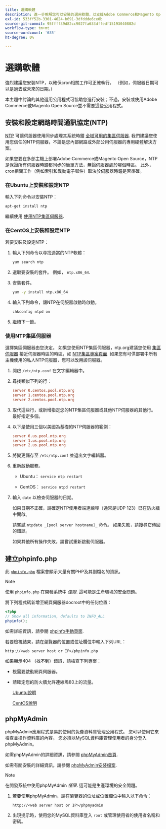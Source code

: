 ```yaml
---
title: 選購軟體
description: 進一步瞭解您可以安裝的選用軟體，以支援Adobe Commerce和Magento Open Source的內部安裝。
exl-id: 533ff52b-3301-4624-b691-3dfddde6ce0b
source-git-commit: 95ffff39d82cc9027fa633dffedf15193040802d
workflow-type: tm+mt
source-wordcount: '635'
ht-degree: 0%

---
```


# 選購軟體

強烈建議您安裝NTP，以確保cron相關工作可正確執行。 （例如，伺服器日期可以是過去或未來的日期。）

本主題中討論的其他選用公用程式可協助您進行安裝；不過，安裝或使用Adobe Commerce或Magento Open Source並不需要這些公用程式。

## 安裝和設定網路時間通訊協定(NTP)

[NTP](https://www.ntp.org/) 可讓伺服器使用同步處理其系統時鐘 [全域可用的集區伺服器](https://www.ntppool.org/en/). 我們建議您使用您信任的NTP伺服器，不論是您內部網路或外部公用伺服器的專用硬體解決方案。

如果您要在多部主機上部署Adobe Commerce或Magento Open Source，NTP是保證所有伺服器時鐘都同步的簡單方法，無論伺服器處於哪個時區。 此外，cron相關工作（例如索引和異動電子郵件）取決於伺服器時鐘是否準確。

### 在Ubuntu上安裝和設定NTP

輸入下列命令以安裝NTP：

```bash
apt-get install ntp
```

繼續使用 [使用NTP集區伺服器](#use-ntp-pool-servers).

### 在CentOS上安裝和設定NTP

若要安裝及設定NTP：

1. 輸入下列命令以尋找適當的NTP軟體：

   ```bash
   yum search ntp
   ```

1. 選取要安裝的套件。 例如， `ntp.x86_64`.

1. 安裝套件。

   ```bash
   yum -y install ntp.x86_64
   ```

1. 輸入下列命令，讓NTP在伺服器啟動時啟動。

   ```bash
   chkconfig ntpd on
   ```

1. 繼續下一節。

### 使用NTP集區伺服器

選擇集區伺服器由您決定。 如果您使用NTP集區伺服器，ntp.org建議您使用 [集區伺服器](https://www.ntppool.org/en/) 接近伺服器時區的時區，如 [NTP集區專案頁面](https://www.ntppool.org/en/use.html). 如果您有可供部署中所有主機使用的私人NTP伺服器，您可以改用該伺服器。

1. 開啟 `/etc/ntp.conf` 在文字編輯器中。

1. 尋找類似下列的行：

   ```conf
   server 0.centos.pool.ntp.org
   server 1.centos.pool.ntp.org
   server 2.centos.pool.ntp.org
   ```

1. 取代這些行，或新增指定您的NTP集區伺服器或其他NTP伺服器的其他行。 最好指定多個。

1. 以下是使用三個以美國為基礎的NTP伺服器的範例：

   ```conf
   server 0.us.pool.ntp.org
   server 1.us.pool.ntp.org
   server 2.us.pool.ntp.org
   ```

1. 將變更儲存至 `/etc/ntp.conf` 並退出文字編輯器。

1. 重新啟動服務。

   * Ubuntu： `service ntp restart`

   * CentOS： `service ntpd restart`

1. 輸入 `date` 以檢查伺服器的日期。

   如果日期不正確，請確定NTP使用者端連線埠（通常是UDP 123）已在防火牆中開啟。

   請嘗試 `ntpdate _[pool server hostname]_` 命令。 如果失敗，請搜尋它傳回的錯誤。

   如果其他所有操作失敗，請嘗試重新啟動伺服器。

## 建立phpinfo.php

此 [`phpinfo.php`](https://www.php.net/manual/en/function.phpinfo.php) 檔案會顯示大量有關PHP及其副檔名的資訊。

>[!NOTE]
>
>使用 `phpinfo.php` 在開發系統中 _僅限_. 這可能是生產環境的安全問題。

將下列程式碼新增至網頁伺服器docroot中的任何位置：

```php
<?php
// Show all information, defaults to INFO_ALL
phpinfo();
```

如需詳細資訊，請參閱 [phpinfo手動頁面](https://www.php.net/manual/en/function.phpinfo.php).

若要檢視結果，請在瀏覽器的位置或位址欄位中輸入下列URL：

```http
http://<web server host or IP>/phpinfo.php
```

如果顯示404 （找不到）錯誤，請檢查下列專案：

* 視需要啟動網頁伺服器。
* 請確定您的防火牆允許連線埠80上的流量。

   [Ubuntu說明](https://help.ubuntu.com/community/UFW)

   [CentOS說明](https://wiki.centos.org/HowTos/Network/IPTables)

## phpMyAdmin

phpMyAdmin應用程式是易於使用的免費資料庫管理公用程式。 您可以使用它來檢查並操作資料庫的內容。 您必須以MySQL資料庫管理使用者的身分登入phpMyAdmin。

如需phpMyAdmin的詳細資訊，請參閱 [phpMyAdmin首頁](https://www.phpmyadmin.net/).

如需有關安裝的詳細資訊，請參閱 [phpMyAdmin安裝檔案](https://docs.phpmyadmin.net/en/latest/setup.html#quick-install).

>[!NOTE]
>
>在開發系統中使用phpMyAdmin _僅限_. 這可能是生產環境的安全問題。

1. 若要使用phpMyAdmin，請在瀏覽器的位址或位置欄位中輸入以下命令：

   ```http
   http://<web server host or IP>/phpmyadmin
   ```

1. 出現提示時，使用您的MySQL資料庫登入 `root` 或管理使用者的使用者名稱和密碼。
